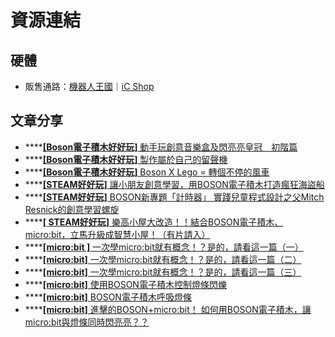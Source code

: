 # 資源連結

## 硬體

* 販售通路：[機器人王國](https://www.robotkingdom.com.tw/product-category/board/boson/?fbclid=IwAR1QjwJrriK041lZ65aMUrER3liW_a1yQzLHyJU_IOGWQ8FqWlErZBYGBT8)｜[iC Shop](https://www.icshop.com.tw/advanced_search_result.php?keywords=BOSON&x=0&y=0)

## 文章分享

* \*\*\*\*[**\[Boson電子積木好好玩\]** 動手玩創意音樂盒及閃亮亮皇冠＿初階篇](https://blog.cavedu.com/2018/05/24/boson-musicbox/)
* \*\*\*\*[**\[Boson電子積木好好玩\]** 製作屬於自己的留聲機](https://blog.cavedu.com/2018/05/31/boson%E9%9B%BB%E5%AD%90%E7%A9%8D%E6%9C%A8%E5%A5%BD%E5%A5%BD%E7%8E%A9-%E8%A3%BD%E4%BD%9C%E5%B1%AC%E6%96%BC%E8%87%AA%E5%B7%B1%E7%9A%84%E7%95%99%E8%81%B2%E6%A9%9F/)
* \*\*\*\*[**\[Boson電子積木好好玩\]** Boson X Lego = 轉個不停的風車](https://blog.cavedu.com/2018/06/21/%EF%BC%BBboson%E9%9B%BB%E5%AD%90%E7%A9%8D%E6%9C%A8%E5%A5%BD%E5%A5%BD%E7%8E%A9%EF%BC%BDboson-x-lego-%E8%BD%89%E5%80%8B%E4%B8%8D%E5%81%9C%E7%9A%84%E9%A2%A8%E8%BB%8A/)
* \*\*\*\*[**\[STEAM好好玩\]** 讓小朋友創意學習，用BOSON電子積木打造瘋狂海盜船](https://blog.cavedu.com/2018/07/05/%EF%BC%BBsteam%E5%A5%BD%E5%A5%BD%E7%8E%A9%EF%BC%BD%E8%AE%93%E5%B0%8F%E6%9C%8B%E5%8F%8B%E5%89%B5%E6%84%8F%E5%AD%B8%E7%BF%92%EF%BC%8C%E7%94%A8boson%E9%9B%BB%E5%AD%90%E7%A9%8D%E6%9C%A8%E6%89%93%E9%80%A0/)
* \*\*\*\*[**\[STEAM好好玩\]**  BOSON新專題「計時器」 實踐兒童程式設計之父Mitch Resnick的創意學習螺旋](https://blog.cavedu.com/2018/07/19/steam%E5%A5%BD%E5%A5%BD%E7%8E%A9-boson%E6%96%B0%E5%B0%88%E9%A1%8C%E8%A8%88%E6%99%82%E5%99%A8/)
* \*\*\*\*[**\[ STEAM好好玩\]** 樂高小屋大改造！！結合BOSON電子積木、micro:bit，立馬升級成智慧小屋！（有片請入）](https://blog.cavedu.com/2018/08/27/%E6%A8%82%E9%AB%98%E5%B0%8F%E5%B1%8B%E5%A4%A7%E6%94%B9%E9%80%A0%EF%BC%81%E7%B5%90%E5%90%88boson%E9%9B%BB%E5%AD%90%E7%A9%8D%E6%9C%A8%E3%80%81microbit/)
* \*\*\*\*[**\[micro:bit \]** 一次學micro:bit就有概念！？是的，請看這一篇（一）](https://blog.cavedu.com/2018/07/26/microbit-%E4%B8%80%E6%AC%A1%E5%AD%B8microbit%E5%B0%B1%E6%9C%89%E6%A6%82%E5%BF%B5%EF%BC%81%EF%BC%9F%E6%98%AF%E7%9A%84%EF%BC%8C%E8%AB%8B%E7%9C%8B%E9%80%99%E4%B8%80%E7%AF%87%E4%B8%80/)
* \*\*\*\*[**\[micro:bit\]** 一次學micro:bit就有概念！？是的，請看這一篇（二）](https://blog.cavedu.com/2018/08/03/microbit-%E4%B8%80%E6%AC%A1%E5%AD%B8microbit%E5%B0%B1%E6%9C%89%E6%A6%82%E5%BF%B5%EF%BC%81%EF%BC%9F%E6%98%AF%E7%9A%84%EF%BC%8C%E8%AB%8B%E7%9C%8B%E9%80%99%E4%B8%80%E7%AF%87%E4%BA%8C/)
* \*\*\*\*[**\[micro:bit\]** 一次學micro:bit就有概念！？是的，請看這一篇（三）](https://blog.cavedu.com/2018/08/09/microbit-%E4%B8%80%E6%AC%A1%E5%AD%B8microbit%E5%B0%B1%E6%9C%89%E6%A6%82%E5%BF%B5%EF%BC%81%EF%BC%9F%E6%98%AF%E7%9A%84%EF%BC%8C%E8%AB%8B%E7%9C%8B%E9%80%99%E4%B8%80%E7%AF%87%E4%B8%89/)
* \*\*\*\*[**\[micro:bit\]** 使用BOSON電子積木控制燈條閃爍](https://blog.cavedu.com/2018/06/14/microbit-%E4%BD%BF%E7%94%A8boson%E9%9B%BB%E5%AD%90%E7%A9%8D%E6%9C%A8%E6%8E%A7%E5%88%B6%E7%87%88%E6%A2%9D%E9%96%83%E7%88%8D/)
* \*\*\*\*[**\[micro:bit\]** BOSON電子積木呼吸燈條](https://blog.cavedu.com/2018/06/28/microbit-boson%E9%9B%BB%E5%AD%90%E7%A9%8D%E6%9C%A8%E5%91%BC%E5%90%B8%E7%87%88%E6%A2%9D/)
* \*\*\*\*[**\[micro:bit\]** 進擊的BOSON+micro:bit！ 如何用BOSON電子積木，讓micro:bit與燈條同時閃亮亮？？](https://blog.cavedu.com/2018/07/12/microbit%E9%80%B2%E6%93%8A%E7%9A%84bosonmicrobit/)

